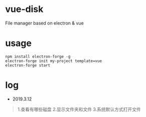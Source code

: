 # vue-disk
File manager based on electron &amp; vue

# usage
```
npm install electron-forge -g
electron-forge init my-project template=vue
electron-forge start
```
# log
* 2019.3.12
> 1.查看有哪些磁盘
> 2.显示文件夹和文件
> 3.系统默认方式打开文件
